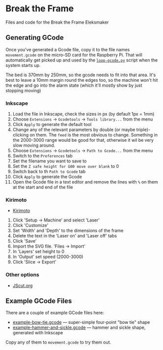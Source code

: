 # Break the Frame

Files and code for the Break the Frame Eleksmaker

## Generating GCode

Once you've generated a Gcode file, copy it to the file names `movement.gcode` on the micro-SD card for the Raspberry Pi.  That will automatically get picked up and used by the [`loop-gcode.py`](software/loop-gcode.py) script when the system starts up.

The bed is 370mm by 250mm, so the gcode needs to fit into that area.  It's best to leave a 10mm margin round the edges too, so the machine won't hit the edge and go into the alarm state (which it'll mostly show by just stopping moving)

### Inkscape

1. Load the file in Inkscape, check the sizes in px (by default 1px = 1mm)
1. Choose `Extensions` -> `Gcodetools` -> `Tools library...` from the menu
1. Click `Apply` to generate the default tool
1. Change any of the relevant parameters by double (or maybe triple)-clicking on them.  The `feed` is the most obvious to change.  Something in the 2000-3000 range would be good for that, otherwise it wil be very slow moving around.
1. Choose `Extensions` -> `Gcodetools` -> `Path to Gcode...` from the menu
1. Switch to the `Preferences` tab
1. Set the filename you want to save to
1. Set the `Z safe height for G00 move over blank` to 0
1. Switch back to th `Path to Gcode` tab
1. Click `Apply` to generate the Gcode
1. Open the Gcode file in a text editor and remove the lines with `%` on them at the start and end of the file

### Kirimoto

* [Kirimoto](https://grid.space/kiri/)
1. Click 'Setup -> Machine' and select 'Laser'
1. Click 'Customize'
1. Set 'Width' and 'Depth' to the dimensions of the frame
1. Delete the text in the 'Laser on' and 'Laser off' tabs
1. Click 'Save'
1. Import the SVG file. 'Files -> Import'
1. In 'Layers' set height to 0
1. In 'Output' set speed (2000-3000)
1. Click 'Slice -> Export'    

### Other options

* [JScut.org](http://jscut.org/)

## Example GCode Files

There are a couple of example GCode files here:

* [example-bow-tie.gcode](example-bow-tie.gcode) — super-simple four-point "bow tie" shape
* [example-hammer-and-sickle.gcode](example-hammer-and-sickle.gcode) — hammer and sickle shape, generated with Inkscape

Copy any of them to `movement.gcode` to try them out.

